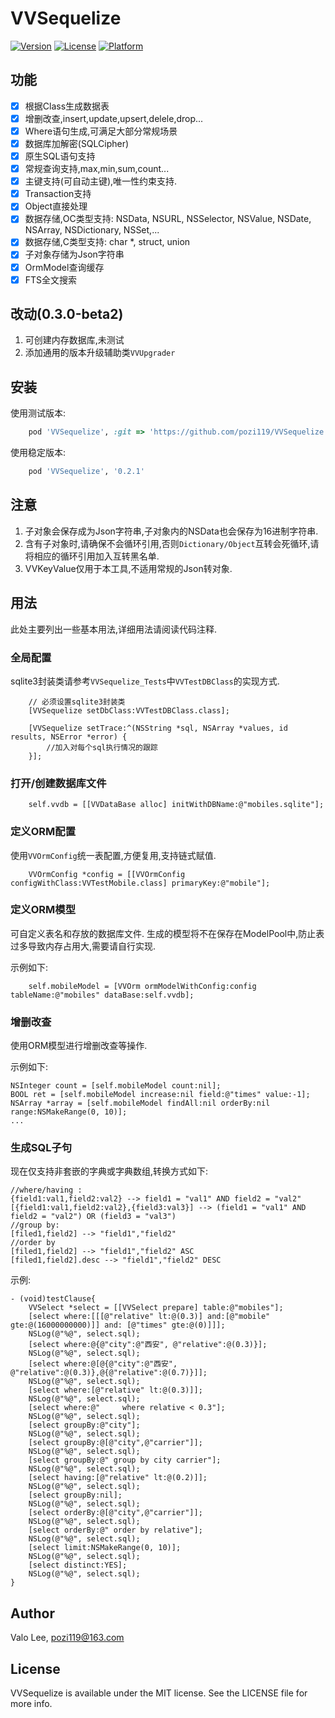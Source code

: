 # VVSequelize

[![Version](https://img.shields.io/cocoapods/v/VVSequelize.svg?style=flat)](https://cocoapods.org/pods/VVSequelize)
[![License](https://img.shields.io/cocoapods/l/VVSequelize.svg?style=flat)](https://cocoapods.org/pods/VVSequelize)
[![Platform](https://img.shields.io/cocoapods/p/VVSequelize.svg?style=flat)](https://cocoapods.org/pods/VVSequelize)

## 功能
* [x] 根据Class生成数据表
* [x] 增删改查,insert,update,upsert,delele,drop...
* [x] Where语句生成,可满足大部分常规场景
* [x] 数据库加解密(SQLCipher)
* [x] 原生SQL语句支持
* [x] 常规查询支持,max,min,sum,count...
* [x] 主键支持(可自动主键),唯一性约束支持.
* [x] Transaction支持
* [x] Object直接处理
* [x] 数据存储,OC类型支持: NSData, NSURL, NSSelector, NSValue, NSDate, NSArray, NSDictionary, NSSet,...
* [x] 数据存储,C类型支持: char *, struct, union
* [x] 子对象存储为Json字符串
* [x] OrmModel查询缓存
* [x] FTS全文搜索

## 改动(0.3.0-beta2)
1. 可创建内存数据库,未测试
2. 添加通用的版本升级辅助类`VVUpgrader`

## 安装
使用测试版本:
```ruby
    pod 'VVSequelize', :git => 'https://github.com/pozi119/VVSequelize.git'
```
使用稳定版本:
```ruby
    pod 'VVSequelize', '0.2.1'
```
## 注意
1. 子对象会保存成为Json字符串,子对象内的NSData也会保存为16进制字符串.
2. 含有子对象时,请确保不会循环引用,否则`Dictionary/Object`互转会死循环,请将相应的循环引用加入互转黑名单. 
3. VVKeyValue仅用于本工具,不适用常规的Json转对象.

## 用法
此处主要列出一些基本用法,详细用法请阅读代码注释.

### 全局配置
sqlite3封装类请参考`VVSequelize_Tests`中`VVTestDBClass`的实现方式.
```objc
    // 必须设置sqlite3封装类
    [VVSequelize setDbClass:VVTestDBClass.class];
    
    [VVSequelize setTrace:^(NSString *sql, NSArray *values, id results, NSError *error) { 
        //加入对每个sql执行情况的跟踪
    }];
```

### 打开/创建数据库文件
```objc
    self.vvdb = [[VVDataBase alloc] initWithDBName:@"mobiles.sqlite"];
```

### 定义ORM配置
使用`VVOrmConfig`统一表配置,方便复用,支持链式赋值.
```objc
    VVOrmConfig *config = [[VVOrmConfig configWithClass:VVTestMobile.class] primaryKey:@"mobile"];
``` 

### 定义ORM模型 
可自定义表名和存放的数据库文件.
生成的模型将不在保存在ModelPool中,防止表过多导致内存占用大,需要请自行实现.

示例如下:

```objc
    self.mobileModel = [VVOrm ormModelWithConfig:config tableName:@"mobiles" dataBase:self.vvdb];
```
### 增删改查
使用ORM模型进行增删改查等操作.

示例如下:

```objc
NSInteger count = [self.mobileModel count:nil];
BOOL ret = [self.mobileModel increase:nil field:@"times" value:-1];
NSArray *array = [self.mobileModel findAll:nil orderBy:nil range:NSMakeRange(0, 10)];
...
```

### 生成SQL子句
现在仅支持非套嵌的字典或字典数组,转换方式如下:
```
//where/having :
{field1:val1,field2:val2} --> field1 = "val1" AND field2 = "val2"
[{field1:val1,field2:val2},{field3:val3}] --> (field1 = "val1" AND field2 = "val2") OR (field3 = "val3")
//group by:
[filed1,field2] --> "field1","field2"
//order by
[filed1,field2] --> "field1","field2" ASC
[filed1,field2].desc --> "field1","field2" DESC
```
示例: 
```objc
- (void)testClause{
    VVSelect *select = [[VVSelect prepare] table:@"mobiles"];
    [select where:[[[@"relative" lt:@(0.3)] and:[@"mobile" gte:@(16000000000)]] and: [@"times" gte:@(0)]]];
    NSLog(@"%@", select.sql);
    [select where:@{@"city":@"西安", @"relative":@(0.3)}];
    NSLog(@"%@", select.sql);
    [select where:@[@{@"city":@"西安", @"relative":@(0.3)},@{@"relative":@(0.7)}]];
    NSLog(@"%@", select.sql);
    [select where:[@"relative" lt:@(0.3)]];
    NSLog(@"%@", select.sql);
    [select where:@"     where relative < 0.3"];
    NSLog(@"%@", select.sql);
    [select groupBy:@"city"];
    NSLog(@"%@", select.sql);
    [select groupBy:@[@"city",@"carrier"]];
    NSLog(@"%@", select.sql);
    [select groupBy:@" group by city carrier"];
    NSLog(@"%@", select.sql);
    [select having:[@"relative" lt:@(0.2)]];
    NSLog(@"%@", select.sql);
    [select groupBy:nil];
    NSLog(@"%@", select.sql);
    [select orderBy:@[@"city",@"carrier"]];
    NSLog(@"%@", select.sql);
    [select orderBy:@" order by relative"];
    NSLog(@"%@", select.sql);
    [select limit:NSMakeRange(0, 10)];
    NSLog(@"%@", select.sql);
    [select distinct:YES];
    NSLog(@"%@", select.sql);
}
```

## Author

Valo Lee, pozi119@163.com

## License

VVSequelize is available under the MIT license. See the LICENSE file for more info.
